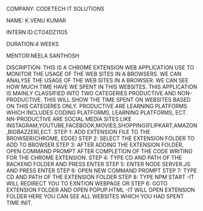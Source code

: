 COMPANY: CODETECH IT SOLUTIONS

NAME: K.VENU KUMAR

INTERN ID:CTO4DZ11O5

DURATION:4 WEEKS

MENTOR:NEELA SANTHOSH

DISCRIPTION: THIS IS A CHROME EXTENSION WEB APPLICATION USE TO MONITOR THE USAGE OF THE WEB SITES IN A BROWSERS. WE CAN ANALYSE THE USAGE OF THE WEB SITES IN A BROWSER.
             WE CAN SEE HOW MUCH TIME HAVE WE SPENT IN THIS WEBSITES. THIS APPLICATION IS MAINLY CLASSIFIED INTO TWO CATEGERIES PRODUCTIVE AND NON-PRODUCTIVE. THIS WILL
             SHOW THE TIME SPENT ON WEBSITES BASED ON THIS CATEGERES ONLY. PRODUCTIVE ARE LEARNING PLATFORMS WHICH INCLUDES CODING PLATFORMS, LEARNING PLATFORMS, ECT.
             NN-PRODUCTIVE ARE SOCIAL MEDIA SITES LIKE INSTAGRAM,YOUTUBE,FACEBOOK,MOVIES,SHOPPING(FLIPKART,AMAZON,BIGBAZZER),ECT. 
             STEP 1: ADD EXTENSION FILE TO THE BROWSER(CHROME, EDGE)
             STEP 2: SELECT THE EXTENSION FOLDER TO ADD TO BROWSER 
             STEP 3: AFTER ADDING THE EXTENSION FOLDER, OPEN COMMAND PROMPT AFTER COMPLETION OF THE CODE WRITING FOR THE CHROME EXTENSION.
             STEP 4: TYPE CD AND PATH OF THE BACKEND FOLDER AND PRESS ENTER
             STEP 5: ENTER NODE SERVER.JS AND PRESS ENTER
             STEP 6: OPEN NEW COMMAND PROMPT 
             STEP 7: TYPE CD AND PATH OF THE EXTENSION FOLDER 
             STEP 8: TYPE NPM START   -IT WILL REDIRECT YOU TO EXNTION WEBPAGE
                      OR 
             STEP 6: GOTO EXTENSION FOLDER AND OPEN POPUP.HTML     -IT WILL OPEN EXTENSION FOLDER
             HERE YOU CAN SEE ALL WEBSITES WHICH YOU HAD SPENT TIME INIT.
